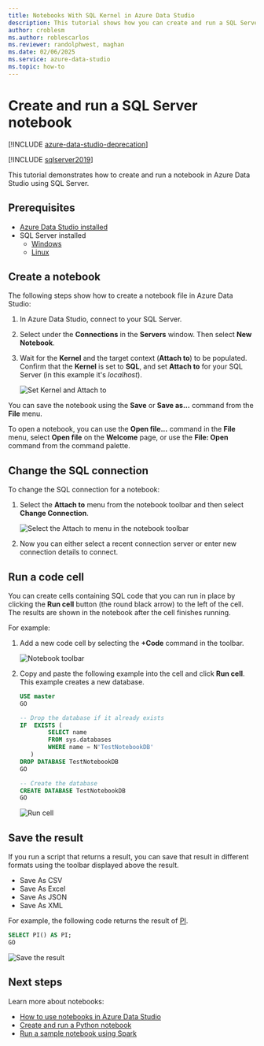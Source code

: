 ```yaml
---
title: Notebooks With SQL Kernel in Azure Data Studio
description: This tutorial shows how you can create and run a SQL Server notebook.
author: croblesm
ms.author: roblescarlos
ms.reviewer: randolphwest, maghan
ms.date: 02/06/2025
ms.service: azure-data-studio
ms.topic: how-to
---
```


# Create and run a SQL Server notebook

[!INCLUDE [azure-data-studio-deprecation](../includes/azure-data-studio-deprecation.md)]

[!INCLUDE [sqlserver2019](../includes/applies-to-version/sqlserver2019.md)]

This tutorial demonstrates how to create and run a notebook in Azure Data Studio using SQL Server. 

## Prerequisites

- [Azure Data Studio installed](../download-azure-data-studio.md)
- SQL Server installed
  - [Windows](/sql/database-engine/install-windows/install-sql-server)
  - [Linux](/sql/linux/sql-server-linux-setup)

## Create a  notebook

The following steps show how to create a notebook file in Azure Data Studio:

1. In Azure Data Studio, connect to your SQL Server.

2. Select under the **Connections** in the **Servers** window. Then select **New Notebook**.

3. Wait for the **Kernel** and the target context (**Attach to**) to be populated. Confirm that the **Kernel** is set to **SQL**, and set **Attach to** for your SQL Server (in this example it's *localhost*).

   ![Set Kernel and Attach to](media/notebooks-sql-kernel/set-kernel-and-attach-to.png)

You can save the notebook using the **Save** or **Save as...** command from the **File** menu.

To open a notebook, you can use the **Open file...** command in the **File** menu, select **Open file** on the **Welcome** page, or use the **File: Open** command from the command palette.

## Change the SQL connection

To change the SQL connection for a notebook:

1. Select the **Attach to** menu from the notebook toolbar and then select **Change Connection**.

   ![Select the Attach to menu in the notebook toolbar](./media/notebooks-sql-kernel/select-attach-to-1.png)

2. Now you can either select a recent connection server or enter new connection details to connect.

## Run a code cell

You can create cells containing SQL code that you can run in place by clicking the **Run cell** button (the round black arrow) to the left of the cell. The results are shown in the notebook after the cell finishes running.

For example:

1. Add a new code cell by selecting the **+Code** command in the toolbar.

   ![Notebook toolbar](media/notebooks-guidance/notebook-toolbar.png)

2. Copy and paste the following example into the cell and click **Run cell**. This example creates a new database.

   ```sql
   USE master
   GO

   -- Drop the database if it already exists
   IF  EXISTS (
           SELECT name
           FROM sys.databases
           WHERE name = N'TestNotebookDB'
      )
   DROP DATABASE TestNotebookDB
   GO

   -- Create the database
   CREATE DATABASE TestNotebookDB
   GO
   ```

   ![Run cell](media/notebooks-sql-kernel/run-notebook-cell.png)

## Save the result

If you run a script that returns a result, you can save that result in different formats using the toolbar displayed above the result.

- Save As CSV
- Save As Excel
- Save As JSON
- Save As XML

For example, the following code returns the result of [PI](/sql/t-sql/functions/pi-transact-sql).

```sql
SELECT PI() AS PI;
GO
```

![Save the result](media/notebooks-sql-kernel/run-notebook-cell-2.png)

## Next steps

Learn more about notebooks:

- [How to use notebooks in Azure Data Studio](./notebooks-guidance.md)
- [Create and run a Python notebook](././notebooks-python-kernel.md)
- [Run a sample notebook using Spark](/sql/big-data-cluster/notebooks-tutorial-spark)
